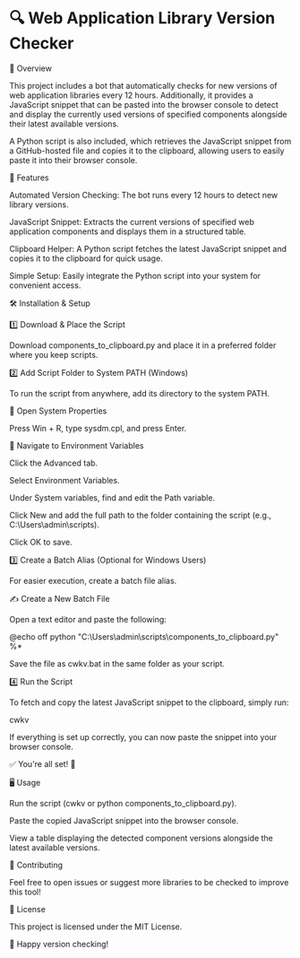 <h1>🔍 Web Application Library Version Checker</h1>

📌 Overview

This project includes a bot that automatically checks for new versions of web application libraries every 12 hours. Additionally, it provides a JavaScript snippet that can be pasted into the browser console to detect and display the currently used versions of specified components alongside their latest available versions.

A Python script is also included, which retrieves the JavaScript snippet from a GitHub-hosted file and copies it to the clipboard, allowing users to easily paste it into their browser console.

🚀 Features

Automated Version Checking: The bot runs every 12 hours to detect new library versions.

JavaScript Snippet: Extracts the current versions of specified web application components and displays them in a structured table.

Clipboard Helper: A Python script fetches the latest JavaScript snippet and copies it to the clipboard for quick usage.

Simple Setup: Easily integrate the Python script into your system for convenient access.

🛠️ Installation & Setup

1️⃣ Download & Place the Script

Download components_to_clipboard.py and place it in a preferred folder where you keep scripts.

2️⃣ Add Script Folder to System PATH (Windows)

To run the script from anywhere, add its directory to the system PATH.

🔹 Open System Properties

Press Win + R, type sysdm.cpl, and press Enter.

🔹 Navigate to Environment Variables

Click the Advanced tab.

Select Environment Variables.

Under System variables, find and edit the Path variable.

Click New and add the full path to the folder containing the script (e.g., C:\Users\admin\scripts\).

Click OK to save.

3️⃣ Create a Batch Alias (Optional for Windows Users)

For easier execution, create a batch file alias.

✍️ Create a New Batch File

Open a text editor and paste the following:

@echo off
python "C:\Users\admin\scripts\components_to_clipboard.py" %*

Save the file as cwkv.bat in the same folder as your script.

4️⃣ Run the Script

To fetch and copy the latest JavaScript snippet to the clipboard, simply run:

cwkv

If everything is set up correctly, you can now paste the snippet into your browser console.

✅ You're all set! 🎉

🖥️ Usage

Run the script (cwkv or python components_to_clipboard.py).

Paste the copied JavaScript snippet into the browser console.

View a table displaying the detected component versions alongside the latest available versions.

🤝 Contributing

Feel free to open issues or suggest more libraries to be checked to improve this tool!



📜 License

This project is licensed under the MIT License.

🚀 Happy version checking!
